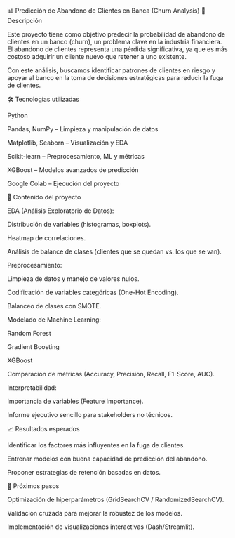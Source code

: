 📊 Predicción de Abandono de Clientes en Banca (Churn Analysis)
📌 Descripción

Este proyecto tiene como objetivo predecir la probabilidad de abandono de clientes en un banco (churn), un problema clave en la industria financiera.
El abandono de clientes representa una pérdida significativa, ya que es más costoso adquirir un cliente nuevo que retener a uno existente.

Con este análisis, buscamos identificar patrones de clientes en riesgo y apoyar al banco en la toma de decisiones estratégicas para reducir la fuga de clientes.

🛠️ Tecnologías utilizadas

Python

Pandas, NumPy – Limpieza y manipulación de datos

Matplotlib, Seaborn – Visualización y EDA

Scikit-learn – Preprocesamiento, ML y métricas

XGBoost – Modelos avanzados de predicción

Google Colab – Ejecución del proyecto

📂 Contenido del proyecto

EDA (Análisis Exploratorio de Datos):

Distribución de variables (histogramas, boxplots).

Heatmap de correlaciones.

Análisis de balance de clases (clientes que se quedan vs. los que se van).

Preprocesamiento:

Limpieza de datos y manejo de valores nulos.

Codificación de variables categóricas (One-Hot Encoding).

Balanceo de clases con SMOTE.

Modelado de Machine Learning:

Random Forest

Gradient Boosting

XGBoost

Comparación de métricas (Accuracy, Precision, Recall, F1-Score, AUC).

Interpretabilidad:

Importancia de variables (Feature Importance).

Informe ejecutivo sencillo para stakeholders no técnicos.

📈 Resultados esperados

Identificar los factores más influyentes en la fuga de clientes.

Entrenar modelos con buena capacidad de predicción del abandono.

Proponer estrategias de retención basadas en datos.

🚀 Próximos pasos

Optimización de hiperparámetros (GridSearchCV / RandomizedSearchCV).

Validación cruzada para mejorar la robustez de los modelos.

Implementación de visualizaciones interactivas (Dash/Streamlit).

